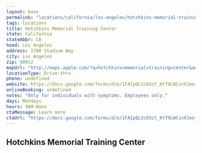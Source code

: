 ```yaml
---
layout: base
permalink: "locations/california/los-angeles/hotchkins-memorial-training-center/"
tags: locations
title: Hotchkins Memorial Training Center
state: California
stateAbbr: CA
hood: Los Angeles
address: 1700 Stadium Way
city: Los Angeles
zip: 90012
mapUrl: "http://maps.apple.com/?q=hotchkins=memorial=training=center&address=1700+stadium+way,los+angeles,california,90012"
locationType: Drive-thru
phone: undefined
website: https://docs.google.com/forms/d/e/1FAIpQLScO3zt_Ktf9LWCzvXJeojr3QfbtSI58X969-IP4mQvcs3fC0w/viewform
onlineBooking: undefined
notes: "Only for individuals with symptoms. Employees only."
days: Mondays
hours: 9AM-Noon
ctaMessage: Learn more
ctaUrl: "https://docs.google.com/forms/d/e/1FAIpQLScO3zt_Ktf9LWCzvXJeojr3QfbtSI58X969-IP4mQvcs3fC0w/viewform.trim()"
---
```

## Hotchkins Memorial Training Center